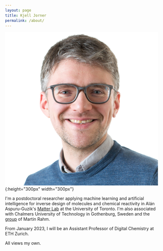 ```yaml
---
layout: page
title: Kjell Jorner
permalink: /about/
---
```


![Portrait of Kjell](../images/portrait.jpg){:height="300px" width="300px"}

I'm a postdoctoral researcher applying machine learning and artificial intelligence for inverse design of molecules and chemical reactivity in Alán Aspuru-Guzik's [Matter Lab](https://www.matter.toronto.edu) at the University of Toronto. I'm also associated with Chalmers University of Technology in Gothenburg, Sweden and the [group](https://rahmlab.com) of Martin Rahm.

From January 2023, I will be an Assistant Professor of Digital Chemistry at ETH Zurich.

All views my own.